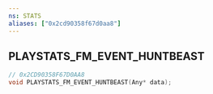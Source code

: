 ```yaml
---
ns: STATS
aliases: ["0x2cd90358f67d0aa8"]
---
```

## PLAYSTATS_FM_EVENT_HUNTBEAST

```c
// 0x2CD90358F67D0AA8
void PLAYSTATS_FM_EVENT_HUNTBEAST(Any* data);
```
